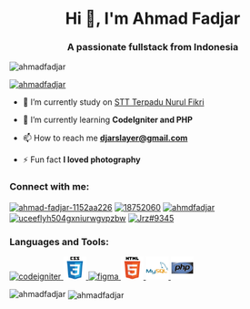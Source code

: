 <h1 align="center">Hi 👋, I'm Ahmad Fadjar</h1>
<h3 align="center">A passionate fullstack from Indonesia</h3>

<p align="left"> <img src="https://komarev.com/ghpvc/?username=ahmadfadjar&label=Profile%20views&color=0e75b6&style=flat&theme=algolia" alt="ahmadfadjar" /> </p>

<p align="left"> <a href="https://github.com/ryo-ma/github-profile-trophy&theme=algolia"><img src="https://github-profile-trophy.vercel.app/?username=ahmadfadjar" alt="ahmadfadjar" /></a> </p>

- 🔭 I’m currently study on [STT Terpadu Nurul Fikri](https://www.bing.com/ck/a?!&&p=0e09b336f421a5a6d345d2c17933a6f249d18e603839273822fa12309d936cc1JmltdHM9MTY1MTI2ODI0MSZpZ3VpZD0wMzZiMWE2NC01OThkLTQ0NTEtYmY1OS1lMWIzNWZkNzRmNmQmaW5zaWQ9NTE0OA&ptn=3&fclid=8c8ed120-c804-11ec-88a6-b4ba4ea32fa4&u=a1aHR0cHM6Ly9udXJ1bGZpa3JpLmFjLmlkLz9tc2Nsa2lkPThjOGVkMTIwYzgwNDExZWM4OGE2YjRiYTRlYTMyZmE0&ntb=1)

- 🌱 I’m currently learning **CodeIgniter and PHP**

- 📫 How to reach me **djarslayer@gmail.com**

- ⚡ Fun fact **I loved photography**

<h3 align="left">Connect with me:</h3>
<p align="left">
<a href="https://linkedin.com/in/ahmad-fadjar-1152aa226" target="blank"><img align="center" src="https://raw.githubusercontent.com/rahuldkjain/github-profile-readme-generator/master/src/images/icons/Social/linked-in-alt.svg" alt="ahmad-fadjar-1152aa226" height="30" width="40" /></a>
<a href="https://stackoverflow.com/users/18752060" target="blank"><img align="center" src="https://raw.githubusercontent.com/rahuldkjain/github-profile-readme-generator/master/src/images/icons/Social/stack-overflow.svg" alt="18752060" height="30" width="40" /></a>
<a href="https://instagram.com/ahmdfadjar" target="blank"><img align="center" src="https://raw.githubusercontent.com/rahuldkjain/github-profile-readme-generator/master/src/images/icons/Social/instagram.svg" alt="ahmdfadjar" height="30" width="40" /></a>
<a href="https://www.youtube.com/c/uceeflyh504gxniurwgvpzbw" target="blank"><img align="center" src="https://raw.githubusercontent.com/rahuldkjain/github-profile-readme-generator/master/src/images/icons/Social/youtube.svg" alt="uceeflyh504gxniurwgvpzbw" height="30" width="40" /></a>
<a href="https://discord.gg/Jrz#9345" target="blank"><img align="center" src="https://raw.githubusercontent.com/rahuldkjain/github-profile-readme-generator/master/src/images/icons/Social/discord.svg" alt="Jrz#9345" height="30" width="40" /></a>
</p>

<h3 align="left">Languages and Tools:</h3>
<p align="left"> <a href="https://codeigniter.com" target="_blank" rel="noreferrer"> <img src="https://cdn.worldvectorlogo.com/logos/codeigniter.svg" alt="codeigniter" width="40" height="40"/> </a> <a href="https://www.w3schools.com/css/" target="_blank" rel="noreferrer"> <img src="https://raw.githubusercontent.com/devicons/devicon/master/icons/css3/css3-original-wordmark.svg" alt="css3" width="40" height="40"/> </a> <a href="https://www.figma.com/" target="_blank" rel="noreferrer"> <img src="https://www.vectorlogo.zone/logos/figma/figma-icon.svg" alt="figma" width="40" height="40"/> </a> <a href="https://www.w3.org/html/" target="_blank" rel="noreferrer"> <img src="https://raw.githubusercontent.com/devicons/devicon/master/icons/html5/html5-original-wordmark.svg" alt="html5" width="40" height="40"/> </a> <a href="https://www.mysql.com/" target="_blank" rel="noreferrer"> <img src="https://raw.githubusercontent.com/devicons/devicon/master/icons/mysql/mysql-original-wordmark.svg" alt="mysql" width="40" height="40"/> </a> <a href="https://www.php.net" target="_blank" rel="noreferrer"> <img src="https://raw.githubusercontent.com/devicons/devicon/master/icons/php/php-original.svg" alt="php" width="40" height="40"/> </a> </p>

<p><img align="left" src="https://github-readme-stats.vercel.app/api/top-langs?username=ahmadfadjar&show_icons=true&locale=en&layout=compact&theme=algolia" alt="ahmadfadjar" /></p>

<p>&nbsp;<img align="center" src="https://github-readme-stats.vercel.app/api?username=ahmadfadjar&show_icons=true&locale=en&theme=algolia" alt="ahmadfadjar" /></p>

